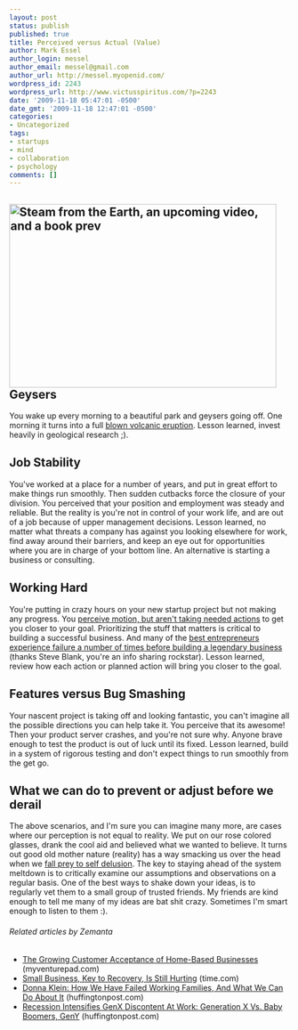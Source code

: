 ```yaml
---
layout: post
status: publish
published: true
title: Perceived versus Actual (Value)
author: Mark Essel
author_login: messel
author_email: messel@gmail.com
author_url: http://messel.myopenid.com/
wordpress_id: 2243
wordpress_url: http://www.victusspiritus.com/?p=2243
date: '2009-11-18 05:47:01 -0500'
date_gmt: '2009-11-18 12:47:01 -0500'
categories:
- Uncategorized
tags:
- startups
- mind
- collaboration
- psychology
comments: []
---
```

<h2><a href="http://www.stuckincustoms.com"><img class="aligncenter size-full wp-image-2114" title="Steam from the Earth, an upcoming video, and a book prev" src="{{ site.url }}/assets/2009/11/Steam.jpg" alt="Steam from the Earth, an upcoming video, and a book prev" width="480" height="330" /></a>Geysers</h2>
<p>You wake up every morning to a beautiful park and geysers going off. One morning it turns into a full <a href="http://www.livescience.com/environment/060301_yellowstone_stirs.html">blown volcanic eruption</a>. Lesson learned, invest heavily in geological research ;).</p>
<h2>Job Stability</h2>
<p>You've worked at a place for a number of years, and put in great effort to make things run smoothly. Then sudden cutbacks force the closure of your division. You perceived that your position and employment was steady and reliable. But the reality is you're not in control of your work life, and are out of a job because of upper management decisions. Lesson learned, no matter what threats a company has against you looking elsewhere for work, find away around their barriers, and keep an eye out for opportunities where you are in charge of your bottom line. An alternative is starting a business or consulting.</p>
<h2>Working Hard</h2>
<p>You're putting in crazy hours on your new startup project but not making any progress. You <a href="http://steveblank.com/2009/11/09/relentless-%E2%80%93-the-difference-between-motion-and-action/">perceive motion, but aren't taking needed actions</a> to get you closer to your goal. Prioritizing the stuff that matters is critical to building a successful business. And many of the <a href="http://steveblank.com/2009/11/12/%E2%80%9Clessons-learned%E2%80%9D-%E2%80%93-a-new-type-of-vc-pitch/">best entrepreneurs experience failure a number of times before building a legendary business</a> (thanks Steve Blank, you're an info sharing rockstar). Lesson learned, review how each action or planned action will bring you closer to the goal.</p>
<h2>Features versus Bug Smashing</h2>
<p>Your nascent project is taking off and looking fantastic, you can't imagine all the possible directions you can help take it. You perceive that its awesome! Then your product server crashes, and you're not sure why. Anyone brave enough to test the product is out of luck until its fixed. Lesson learned, build in a system of rigorous testing and don't expect things to run smoothly from the get go.</p>
<h2>What we can do to prevent or adjust before we derail</h2>
<p>The above scenarios, and I'm sure you can imagine many more, are cases where our perception is not equal to reality. We put on our rose colored glasses, drank the cool aid and believed what we wanted to believe. It turns out good old mother nature (reality) has a way smacking us over the head when we <a href="http://victusfate.github.io/victusspiritus/uncategorized/2009/07/19/can-awareness-of-our-biases-clear-our-vision/">fall prey to self delusion</a>. The key to staying ahead of the system meltdown is to critically examine our assumptions and observations on a regular basis. One of the best ways to shake down your ideas, is to regularly vet them to a small group of trusted friends. My friends are kind enough to tell me many of my ideas are bat shit crazy. Sometimes I'm smart enough to listen to them :).</p>
<h6 class="zemanta-related-title" style="font-size: 1em;">Related articles by Zemanta</h6>
<ul class="zemanta-article-ul">
<li class="zemanta-article-ul-li"><a href="http://myventurepad.com/MVP/80850">The Growing Customer Acceptance of Home-Based Businesses</a> (myventurepad.com)</li>
<li class="zemanta-article-ul-li"><a href="http://r.zemanta.com/?u=http%3A//www.time.com/time/business/article/0%2C8599%2C1940197%2C00.html%3Fxid%3Drss-topstories&amp;a=9665723&amp;rid=56422d17-323d-4608-959c-1c98134337d4&amp;e=51feb4a6a736cb95670f8649742c7d3a">Small Business, Key to Recovery, Is Still Hurting</a> (time.com)</li>
<li class="zemanta-article-ul-li"><a href="http://www.huffingtonpost.com/donna-klein/how-we-have-failed-workin_b_309694.html">Donna Klein: How We Have Failed Working Families, And What We Can Do About It</a> (huffingtonpost.com)</li>
<li class="zemanta-article-ul-li"><a href="http://www.huffingtonpost.com/2009/11/16/recession-intensifies-gen_0_n_358642.html">Recession Intensifies GenX Discontent At Work: Generation X Vs. Baby Boomers, GenY</a> (huffingtonpost.com)</li>
</ul>

